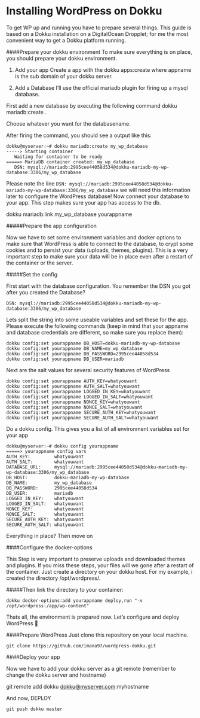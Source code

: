 # Installing WordPress on Dokku

To get WP up and running you have to prepare several things. This guide is based on a Dokku installation on a DigitalOcean Dropplet; for me the most convenient way to get a Dokku platform running.

####Prepare your dokku environment
To make sure everything is on place, you should prepare your dokku environment.

1. Add your app
Create a app with the  dokku apps:create <appname> where appname is the sub domain of your dokku server.

2. Add a Database
I’ll use the official mariadb plugin for firing up a mysql database.

First add a new database by executing the following command  dokku mariadb:create .

Choose whatever you want for the databasename.

After firing the command, you should see a output like this:


    dokku@myserver:~# dokku mariadb:create my_wp_database
    -----> Starting container
       Waiting for container to be ready
    =====> MariaDB container created: my_wp_database
       DSN: mysql://mariadb:2995cee44058d534@dokku-mariadb-my-wp-database:3306/my_wp_database


Please note the line
  `DSN: mysql://mariadb:2995cee44058d534@dokku-mariadb-my-wp-database:3306/my_wp_database` we will need this information later to configure the WordPress database!
Now connect your database to your app. This step makes sure your app has access to the db.

dokku mariadb:link my_wp_database yourappname


#####Prepare the app configuration

Now we have to set some environment variables and docker options to make sure that WordPress is able to connect to the database, to crypt some cookies and to persist your data (uploads, themes, plugins). This is a very important step to make sure your data will be in place even after a restart of the container or the server.

#####Set the config

First start with the database configuration. You remember the DSN you got after you created the Database?

`DSN: mysql://mariadb:2995cee44058d534@dokku-mariadb-my-wp-database:3306/my_wp_database`

Lets split the string into some useable variables and set these for the app. Please execute the following commands (keep in mind that your appname and database credentials are different, so make sure you replace them):


    dokku config:set yourappname DB_HOST=dokku-mariadb-my-wp-database
    dokku config:set yourappname DB_NAME=my_wp_database
    dokku config:set yourappname DB_PASSWORD=2995cee44058d534
    dokku config:set yourappname DB_USER=mariadb

Next are the salt values for several security features of WordPress

    dokku config:set yourappname AUTH_KEY=whatyouwant
    dokku config:set yourappname AUTH_SALT=whatyouwant
    dokku config:set yourappname LOGGED_IN_KEY=whatyouwant
    dokku config:set yourappname LOGGED_IN_SALT=whatyouwant
    dokku config:set yourappname NONCE_KEY=whatyouwant
    dokku config:set yourappname NONCE_SALT=whatyouwant
    dokku config:set yourappname SECURE_AUTH_KEY=whatyouwant
    dokku config:set yourappname SECURE_AUTH_SALT=whatyouwant
    
Do a  dokku config. This gives you a list of all environment variables set for your app


    dokku@myserver:~# dokku config yourappname
    =====> yourappname config vars
    AUTH_KEY:         whatyouwant
    AUTH_SALT:        whatyouwant
    DATABASE_URL:     mysql://mariadb:2995cee44058d534@dokku-mariadb-my-wp-database:3306/my_wp_database
    DB_HOST:          dokku-mariadb-my-wp-database
    DB_NAME:          my_wp_database
    DB_PASSWORD:      2995cee44058d534
    DB_USER:          mariadb
    LOGGED_IN_KEY:    whatyouwant
    LOGGED_IN_SALT:   whatyouwant
    NONCE_KEY:        whatyouwant
    NONCE_SALT:       whatyouwant
    SECURE_AUTH_KEY:  whatyouwant
    SECURE_AUTH_SALT: whatyouwant
    
Everything in place? Then move on 

####Configure the docker-options

This Step is very important to preserve uploads and downloaded themes and plugins. If you miss these steps, your files will we gone after a restart of the container.
 Just create a directory on your dokku host. For my example, i created the directory /opt/wordpress/.

#####Then link the directory to your container:

`dokku docker-options:add yourappname deploy,run "-v /opt/wordpress:/app/wp-content"`

Thats all, the environment is prepared now. Let’s configure and deploy WordPress 🙂

####Prepare WordPress
Just clone this repository on your local machine.

    git clone https://github.com/imana97/wordpress-dokku.git

 
####Deploy your app

Now we have to add your dokku server as a git remote (remember to change the dokku server and hostname)

git remote add dokku dokku@myserver.com:myhostname

And now, DEPLOY

    git push dokku master
